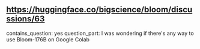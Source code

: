 ## https://huggingface.co/bigscience/bloom/discussions/63

contains_question: yes
question_part: I was wondering if there's any way to use Bloom-176B on Google Colab